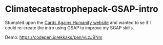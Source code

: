 # Climatecatastrophepack-GSAP-intro

Stumpled upon the [Cards Agains Humanity website](https://www.climatecatastrophepack.com/) and wanted to se if I could re-create the intro using GSAP to improve my SGAP skills. 

Demo: https://codepen.io/ekkaks/pen/yLzJBNm
